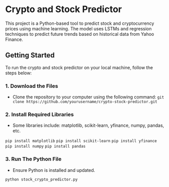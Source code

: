 # Crypto and Stock Predictor

This project is a Python-based tool to predict stock and cryptocurrency prices using machine learning. The model uses LSTMs and regression techniques to predict future trends based on historical data from Yahoo Finance.

## Getting Started

To run the crypto and stock predictor on your local machine, follow the steps below:

### 1. **Download the Files**
   - Clone the repository to your computer using the following command:
   ```git clone https://github.com/yourusername/crypto-stock-predictor.git```

### 2. **Install Required Libraries**
- Some libraries include: matplotlib, scikit-learn, yfinance, numpy, pandas, etc.

```pip install matplotlib```
```pip install scikit-learn```
```pip install yfinance```
```pip install numpy```
```pip install pandas```

### 3. **Run The Python File**
- Ensure Python is installed and updated.

```python stock_crypto_predictor.py```





